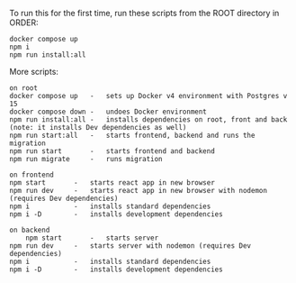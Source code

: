 To run this for the first time, run these scripts from the ROOT directory in ORDER:

    docker compose up
    npm i
    npm run install:all


More scripts:

	on root
	docker compose up	-	sets up Docker v4 environment with Postgres v 15
	docker compose down	-	undoes Docker environment
	npm run install:all	-	installs dependencies on root, front and back (note: it installs Dev dependencies as well)
	npm run start:all	-	starts frontend, backend and runs the migration
	npm run start		-	starts frontend and backend
	npm run migrate		-	runs migration

	on frontend
	npm start		-	starts react app in new browser
	npm run dev		-	starts react app in new browser with nodemon (requires Dev dependencies)
	npm i			-	installs standard dependencies
	npm i -D		-	installs development dependencies

	on backend
    	npm start		-	starts server
	npm run dev		-	starts server with nodemon (requires Dev dependencies)
	npm i			-	installs standard dependencies
	npm i -D		-	installs development dependencies
